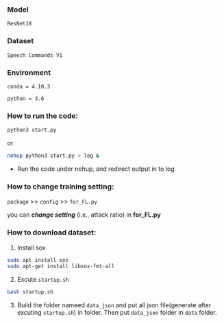 ### Model
``ResNet18``

### Dataset
``Speech Commands V1`` 

### Environment

``conda = 4.10.3``

``python = 3.6``

### How to run the code:

```bash
python3 start.py
```
or
```bash
nohup python3 start.py > log &
```
* Run the code under nohup, and redirect output in to log

### How to change training setting:

``package`` >> ``config`` >> ``for_FL.py``

you can ***change setting*** (i.e., attack ratio) in **for_FL.py**

### How to download dataset:

1. Install sox
```bash
sudo apt install sox
sudo apt-get install libsox-fmt-all
```
2. Excute ``startup.sh``
```bash
bash startup.sh
```
3. Build the folder nameed ``data_json`` and put all json file(generate after excuting ``startup.sh``) in folder. Then put ``data_json`` folder in ``data`` folder. 
